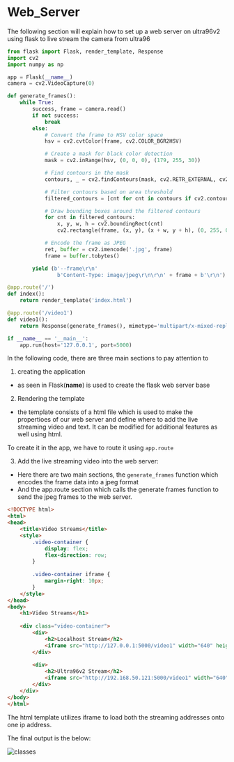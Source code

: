 # Web_Server

The following section will explain how to set up a web server on ultra96v2 using flask to live stream the camera from ultra96

```python
from flask import Flask, render_template, Response
import cv2
import numpy as np

app = Flask(__name__)
camera = cv2.VideoCapture(0)

def generate_frames():
    while True:
        success, frame = camera.read()
        if not success:
            break
        else:
            # Convert the frame to HSV color space
            hsv = cv2.cvtColor(frame, cv2.COLOR_BGR2HSV)

            # Create a mask for black color detection
            mask = cv2.inRange(hsv, (0, 0, 0), (179, 255, 30))

            # Find contours in the mask
            contours, _ = cv2.findContours(mask, cv2.RETR_EXTERNAL, cv2.CHAIN_APPROX_SIMPLE)

            # Filter contours based on area threshold
            filtered_contours = [cnt for cnt in contours if cv2.contourArea(cnt) > 200]

            # Draw bounding boxes around the filtered contours
            for cnt in filtered_contours:
                x, y, w, h = cv2.boundingRect(cnt)
                cv2.rectangle(frame, (x, y), (x + w, y + h), (0, 255, 0), 2)

            # Encode the frame as JPEG
            ret, buffer = cv2.imencode('.jpg', frame)
            frame = buffer.tobytes()

        yield (b'--frame\r\n'
                b'Content-Type: image/jpeg\r\n\r\n' + frame + b'\r\n')

@app.route('/')
def index():
    return render_template('index.html')

@app.route('/video1')
def video1():
    return Response(generate_frames(), mimetype='multipart/x-mixed-replace; boundary=frame')

if __name__ == '__main__':
    app.run(host='127.0.0.1', port=5000)
```
In the following code, there are three main sections to pay attention to

1) creating the application
 - as seen in Flask(__name__) is used to create the flask web server base

 2) Rendering the template
 - the template consists of a html file which is used to make the propertioes of our web server and define where to add the live streaming video and text. It can be modified for additional features as well using html.

 To create it in the app, we have to route it using `app.route`

 3) Add the live streaming video into the web server:

 - Here there are two main sections, the `generate_frames` function which encodes the frame data into a jpeg format
 - And the app.route section which calls the generate frames function to send the jpeg frames to the web server.

```html
<!DOCTYPE html>
<html>
<head>
    <title>Video Streams</title>
    <style>
        .video-container {
            display: flex;
            flex-direction: row;
        }
        
        .video-container iframe {
            margin-right: 10px;
        }
    </style>
</head>
<body>
    <h1>Video Streams</h1>
    
    <div class="video-container">
        <div>
            <h2>Localhost Stream</h2>
            <iframe src="http://127.0.0.1:5000/video1" width="640" height="480" frameborder="0"></iframe>
        </div>
        
        <div>
            <h2>Ultra96v2 Stream</h2>
            <iframe src="http://192.168.50.121:5000/video1" width="640" height="480" frameborder="0"></iframe>
        </div>
    </div>
</body>
</html>
```

The html template utilizes iframe to load both the streaming addresses onto one ip address.

 The final output is the below:

 ![classes](./stream.gif)